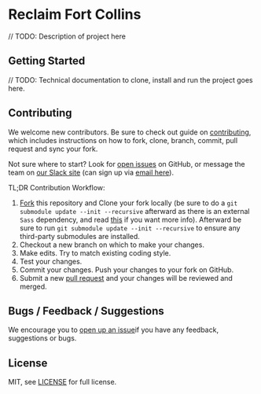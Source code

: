 # Reclaim Fort Collins

// TODO: Description of project here

## Getting Started

// TODO: Technical documentation to clone, install and run the project goes here.

## Contributing

We welcome new contributors.  Be sure to check out guide on [contributing][contributing], which includes instructions on how to fork, clone, branch, commit, pull request and sync your fork.

Not sure where to start? Look for [open issues][githubissue] on GitHub, or message the team on [our Slack site](https://codeforfoco.slack.com/) (can sign up via [email here]()).

TL;DR Contribution Workflow:

1. [Fork][fork] this repository and Clone your fork locally (be sure to do a `git submodule update --init --recursive` afterward as there is an external `Sass` dependency, and read [this](https://github.com/blog/2104-working-with-submodules) if you want more info). Afterward be sure to run `git submodule update --init --recursive` to ensure any third-party submodules are installed.
1. Checkout a new branch on which to make your changes.
1. Make edits. Try to match existing coding style.
1. Test your changes.
1. Commit your changes. Push your changes to your fork on GitHub.
1. Submit a new [pull request][pullrequest] and your changes will be reviewed and merged.


## Bugs / Feedback / Suggestions

We encourage you to [open up an issue][newissue]if you have any feedback, suggestions or bugs.

## License

MIT, see [LICENSE](/LICENSE) for full license.

[fork]: https://help.github.com/articles/fork-a-repo/
[forkthisrepo]: https://github.com/CodeForFoco/codeforfoco.github.io#fork-destination-box
[contributing]: https://github.com/CodeForFoco/org/blob/master/CONTRIBUTING.md
[githubissue]: https://github.com/CodeForFoco/reclaim-fort-collins/issues
[newissue]: https://github.com/CodeForFoco/reclaim-fort-collins/issues/new
[pullrequest]: https://github.com/CodeForFoco/codeforfoco.github.io/pulls

